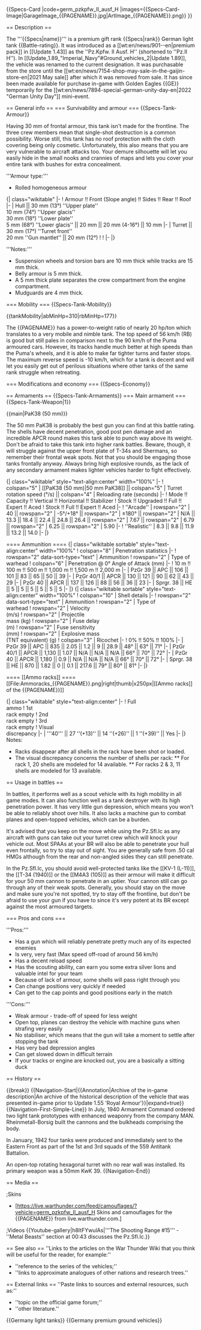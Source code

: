 {{Specs-Card
|code=germ_pzkpfw_II_ausf_H
|images={{Specs-Card-Image|GarageImage_{{PAGENAME}}.jpg|ArtImage\_{{PAGENAME}}.png}}
}}

== Description ==

<!-- ''In the description, the first part should be about the history of the creation and combat usage of the vehicle, as well as its key features. In the second part, tell the reader about the ground vehicle in the game. Insert a screenshot of the vehicle, so that if the novice player does not remember the vehicle by name, he will immediately understand what kind of vehicle the article is talking about.'' -->

The '''{{Specs|name}}''' is a premium gift rank {{Specs|rank}} German light tank {{Battle-rating}}. It was introduced as a [[wt:en/news/901--en|premium pack]] in [[Update 1.43]] as the ''Pz.Kpfw. II Ausf. H'' (shortened to ''Pz.II H''). In [[Update_1.89_"Imperial_Navy"#Ground_vehicles_2|Update 1.89]], the vehicle was renamed to the current designation. It was purchasable from the store until the [[wt:en/news/7154-shop-may-sale-in-the-gaijin-store-en|2021 May sale]] after which it was removed from sale. It has since been made available for purchase in-game with Golden Eagles {{GE}} temporarily for the [[wt:en/news/7894-special-german-unity-day-en|2022 "German Unity Day"]] mini-event.

== General info ==
=== Survivability and armour ===
{{Specs-Tank-Armour}}

<!-- ''Describe armour protection. Note the most well protected and key weak areas. Appreciate the layout of modules as well as the number and location of crew members. Is the level of armour protection sufficient, is the placement of modules helpful for survival in combat? If necessary use a visual template to indicate the most secure and weak zones of the armour.'' -->

Having 30 mm of frontal armour, this tank isn't made for the frontline. The three crew members mean that single-shot destruction is a common possibility. Worse still, this tank has no roof protection with the cloth covering being only cosmetic. Unfortunately, this also means that you are very vulnerable to aircraft attacks too. Your demure silhouette will let you easily hide in the small nooks and crannies of maps and lets you cover your entire tank with bushes for extra concealment.

'''Armour type:'''

- Rolled homogeneous armour

{| class="wikitable"
|-
! Armour !! Front (Slope angle) !! Sides !! Rear !! Roof
|-
| Hull || 30 mm (13°) ''Upper plate'' <br> 10 mm (74°) ''Upper glacis'' <br> 30 mm (18°) ''Lower plate'' <br> 5 mm (68°) ''Lower glacis'' || 20 mm || 20 mm (4-16°) || 10 mm
|-
| Turret || 30 mm (17°) ''Turret front'' <br> 20 mm ''Gun mantlet'' || 20 mm (12°)
!
!
|-
|}

'''Notes:'''

- Suspension wheels and torsion bars are 10 mm thick while tracks are 15 mm thick.
- Belly armour is 5 mm thick.
- A 5 mm thick plate separates the crew compartment from the engine compartment.
- Mudguards are 4 mm thick.

=== Mobility ===
{{Specs-Tank-Mobility}}

<!-- ''Write about the mobility of the ground vehicle. Estimate the specific power and manoeuvrability, as well as the maximum speed forwards and backwards.'' -->

{{tankMobility|abMinHp=310|rbMinHp=177}}

The {{PAGENAME}} has a power-to-weight ratio of nearly 20 hp/ton which translates to a very mobile and nimble tank. The top speed of 56 km/h (RB) is good but still pales in comparison next to the 90 km/h of the Puma armoured cars. However, its tracks handle much better at high speeds than the Puma's wheels, and it is able to make far tighter turns and faster stops. The maximum reverse speed is -10 km/h, which for a tank is decent and will let you easily get out of perilous situations where other tanks of the same rank struggle when retreating.

=== Modifications and economy ===
{{Specs-Economy}}

== Armaments ==
{{Specs-Tank-Armaments}}
=== Main armament ===
{{Specs-Tank-Weapon|1}}

<!-- ''Give the reader information about the characteristics of the main gun. Assess its effectiveness in a battle based on the reloading speed, ballistics and the power of shells. Do not forget about the flexibility of the fire, that is how quickly the cannon can be aimed at the target, open fire on it and aim at another enemy. Add a link to the main article on the gun: <code><nowiki>{{main|Name of the weapon}}</nowiki></code>. Describe in general terms the ammunition available for the main gun. Give advice on how to use them and how to fill the ammunition storage.'' -->

{{main|PaK38 (50 mm)}}

The 50 mm PaK38 is probably the best gun you can find at this battle rating. The shells have decent penetration, good post pen damage and an incredible APCR round makes this tank able to punch way above its weight. Don't be afraid to take this tank into higher rank battles. Beware, though, it will struggle against the upper front plate of T-34s and Shermans, so remember their frontal weak spots. Not that you should be engaging those tanks frontally anyway. Always bring high explosive rounds, as the lack of any secondary armament makes lighter vehicles harder to fight effectively.

{| class="wikitable" style="text-align:center" width="100%"
|-
! colspan="5" | [[PaK38 (50 mm)|50 mm PaK38]] || colspan="5" | Turret rotation speed (°/s) || colspan="4" | Reloading rate (seconds)
|-
! Mode !! Capacity !! Vertical !! Horizontal !! Stabilizer
! Stock !! Upgraded !! Full !! Expert !! Aced
! Stock !! Full !! Expert !! Aced
|-
! ''Arcade''
| rowspan="2" | 40 || rowspan="2" | -5°/+18° || rowspan="2" | ±180° || rowspan="2" | N/A || 13.3 || 18.4 || 22.4 || 24.8 || 26.4 || rowspan="2" | 7.67 || rowspan="2" | 6.79 || rowspan="2" | 6.25 || rowspan="2" | 5.90
|-
! ''Realistic''
| 8.3 || 9.8 || 11.9 || 13.2 || 14.0
|-
|}

==== Ammunition ====
{| class="wikitable sortable" style="text-align:center" width="100%"
! colspan="8" | Penetration statistics
|-
! rowspan="2" data-sort-type="text" | Ammunition
! rowspan="2" | Type of<br>warhead
! colspan="6" | Penetration @ 0° Angle of Attack (mm)
|-
! 10 m !! 100 m !! 500 m !! 1,000 m !! 1,500 m !! 2,000 m
|-
| PzGr 39 || APC || 106 || 101 || 83 || 65 || 50 || 39
|-
| PzGr 40/1 || APCR || 130 || 121 || 90 || 62 || 43 || 29
|-
| PzGr 40 || APCR || 137 || 126 || 88 || 56 || 36 || 23
|-
| Sprgr. 38 || HE || 5 || 5 || 5 || 5 || 5 || 5
|-
|}
{| class="wikitable sortable" style="text-align:center" width="100%"
! colspan="10" | Shell details
|-
! rowspan="2" data-sort-type="text" | Ammunition
! rowspan="2" | Type of<br>warhead
! rowspan="2" | Velocity<br>(m/s)
! rowspan="2" | Projectile<br>mass (kg)
! rowspan="2" | Fuse delay<br>(m)
! rowspan="2" | Fuse sensitivity<br>(mm)
! rowspan="2" | Explosive mass<br>(TNT equivalent) (g)
! colspan="3" | Ricochet
|-
! 0% !! 50% !! 100%
|-
| PzGr 39 || APC || 835 || 2.05 || 1.2 || 9 || 28.9 || 48° || 63° || 71°
|-
| PzGr 40/1 || APCR || 1,130 || 1.07 || N/A || N/A || N/A || 66° || 70° || 72°
|-
| PzGr 40 || APCR || 1,180 || 0.9 || N/A || N/A || N/A || 66° || 70° || 72°
|-
| Sprgr. 38 || HE || 870 || 1.82 || 0 || 0.1 || 217.6 || 79° || 80° || 81°
|-
|}

==== [[Ammo racks]] ====
[[File:Ammoracks_{{PAGENAME}}.png|right|thumb|x250px|[[Ammo racks]] of the {{PAGENAME}}]]

<!-- '''Last updated: 1.101.1.16''' -->

{| class="wikitable" style="text-align:center"
|-
! Full<br>ammo
! 1st<br>rack empty
! 2nd<br>rack empty
! 3rd<br>rack empty
! Visual<br>discrepancy
|-
| '''40''' || 27 ''(+13)'' || 14 ''(+26)'' || 1 ''(+39)'' || Yes
|-
|}
Notes:

- Racks disappear after all shells in the rack have been shot or loaded.
- The visual discrepancy concerns the number of shells per rack:
  ** For rack 1, 20 shells are modeled for 14 available.
  ** For racks 2 & 3, 11 shells are modeled for 13 available.

== Usage in battles ==

<!-- ''Describe the tactics of playing in the vehicle, the features of using vehicles in the team and advice on tactics. Refrain from creating a "guide" - do not impose a single point of view but instead give the reader food for thought. Describe the most dangerous enemies and give recommendations on fighting them. If necessary, note the specifics of the game in different modes (AB, RB, SB).'' -->

In battles, it performs well as a scout vehicle with its high mobility in all game modes. It can also function well as a tank destroyer with its high penetration power. It has very little gun depression, which means you won't be able to reliably shoot over hills. It also lacks a machine gun to combat planes and open-topped vehicles, which can be a burden.

It's advised that you keep on the move while using the Pz.Sfl.Ic as any aircraft with guns can take out your turret crew which will knock your vehicle out. Most SPAAs at your BR will also be able to penetrate your hull even frontally, so try to stay out of sight. You are generally safe from .50 cal HMGs although from the rear and non-angled sides they can still penetrate.

In the Pz.Sfl.Ic, you should avoid well-protected tanks like the [[KV-1 (L-11)]], the [[T-34 (1940)]] or the [[M4A3 (105)]] as their armour will make it difficult for your 50 mm cannon to penetrate in an uptier. Your cannon still can go through any of their weak spots. Generally, you should stay on the move and make sure you're not spotted, try to stay off the frontline, but don't be afraid to use your gun if you have to since it's very potent at its BR except against the most armoured targets.

=== Pros and cons ===

<!-- ''Summarise and briefly evaluate the vehicle in terms of its characteristics and combat effectiveness. Mark its pros and cons in a bulleted list. Try not to use more than 6 points for each of the characteristics. Avoid using categorical definitions such as "bad", "good" and the like - use substitutions with softer forms such as "inadequate" and "effective".'' -->

'''Pros:'''

- Has a gun which will reliably penetrate pretty much any of its expected enemies
- Is very, very fast (Max speed off-road of around 56 km/h)
- Has a decent reload speed
- Has the scouting ability, can earn you some extra silver lions and valuable intel for your team
- Because of lack of armour, some shells will pass right through you
- Can change positions very quickly if needed
- Can get to the cap points and good positions early in the match

'''Cons:'''

- Weak armour - trade-off of speed for less weight
- Open top, planes can destroy the vehicle with machine guns when strafing very easily
- No stabiliser, which means that the gun will take a moment to settle after stopping the tank
- Has very bad depression angles
- Can get slowed down in difficult terrain
- If your tracks or engine are knocked out, you are a basically a sitting duck

== History ==

<!-- ''Describe the history of the creation and combat usage of the vehicle in more detail than in the introduction. If the historical reference turns out to be too long, take it to a separate article, taking a link to the article about the vehicle and adding a block "/History" (example: <nowiki>https://wiki.warthunder.com/(Vehicle-name)/History</nowiki>) and add a link to it here using the <code>main</code> template. Be sure to reference text and sources by using <code><nowiki><ref></ref></nowiki></code>, as well as adding them at the end of the article with <code><nowiki><references /></nowiki></code>. This section may also include the vehicle's dev blog entry (if applicable) and the in-game encyclopedia description (under <code><nowiki>=== In-game description ===</nowiki></code>, also if applicable).'' -->

{{break}}
{{Navigation-Start|{{Annotation|Archive of the in-game description|An archive of the historical description of the vehicle that was presented in-game prior to Update 1.55 'Royal Armour'}}|expand=true}}
{{Navigation-First-Simple-Line}}
In July, 1940 Armament Command ordered two light tank prototypes with enhanced weaponry from the company MAN. Rheinmetall-Borsig built the cannons and the bulkheads comprising the body.

In January, 1942 four tanks were produced and immediately sent to the Eastern Front as part of the 1st and 3rd squads of the 559 Antitank Battalion.

An open-top rotating hexagonal turret with no rear wall was installed. Its primary weapon was a 50mm KwK 39.
{{Navigation-End}}

== Media ==

<!-- ''Excellent additions to the article would be video guides, screenshots from the game, and photos.'' -->

;Skins

- [https://live.warthunder.com/feed/camouflages/?vehicle=germ_pzkpfw_II_ausf_H Skins and camouflages for the {{PAGENAME}} from live.warthunder.com.]

;Videos
{{Youtube-gallery|h8ItFYwulAs|'''The Shooting Range #15''' - ''Metal Beasts'' section at 00:43 discusses the Pz.Sfl.Ic.}}

== See also ==
''Links to the articles on the War Thunder Wiki that you think will be useful for the reader, for example:''

- ''reference to the series of the vehicles;''
- ''links to approximate analogues of other nations and research trees.''

== External links ==
''Paste links to sources and external resources, such as:''

- ''topic on the official game forum;''
- ''other literature.''

{{Germany light tanks}}
{{Germany premium ground vehicles}}
